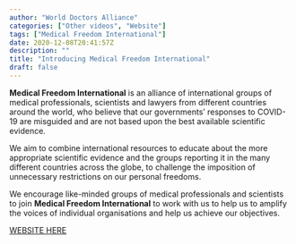 ```yaml
---
author: "World Doctors Alliance"
categories: ["Other videos", "Website"]
tags: ["Medical Freedom International"]
date: 2020-12-08T20:41:57Z
description: ""
title: "Introducing Medical Freedom International"
draft: false
---
```


**Medical Freedom International** is an alliance of international groups of medical professionals,  scientists and lawyers from different countries around the world, who  believe that our governments’ responses to COVID-19 are misguided and  are not based upon the best available scientific evidence.   

We aim to combine international resources to educate about the more appropriate scientific evidence and the groups reporting it in the many  different countries across the globe, to challenge the imposition of  unnecessary restrictions on our personal freedoms.  

We encourage like-minded groups of medical professionals and scientists to join **Medical Freedom International** to work with us to help us to amplify the voices of individual organisations and help us achieve our objectives.  

[WEBSITE HERE](https://www.medfreedom-int.org/)